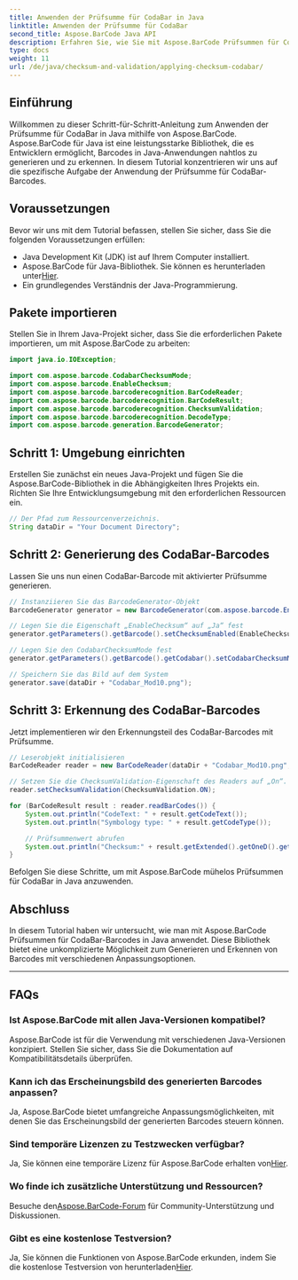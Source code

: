 ```yaml
---
title: Anwenden der Prüfsumme für CodaBar in Java
linktitle: Anwenden der Prüfsumme für CodaBar
second_title: Aspose.BarCode Java API
description: Erfahren Sie, wie Sie mit Aspose.BarCode Prüfsummen für CodaBar in Java anwenden. Mit dieser Schritt-für-Schritt-Anleitung können Sie mühelos Barcodes generieren und erkennen.
type: docs
weight: 11
url: /de/java/checksum-and-validation/applying-checksum-codabar/
---
```


## Einführung

Willkommen zu dieser Schritt-für-Schritt-Anleitung zum Anwenden der Prüfsumme für CodaBar in Java mithilfe von Aspose.BarCode. Aspose.BarCode für Java ist eine leistungsstarke Bibliothek, die es Entwicklern ermöglicht, Barcodes in Java-Anwendungen nahtlos zu generieren und zu erkennen. In diesem Tutorial konzentrieren wir uns auf die spezifische Aufgabe der Anwendung der Prüfsumme für CodaBar-Barcodes.

## Voraussetzungen

Bevor wir uns mit dem Tutorial befassen, stellen Sie sicher, dass Sie die folgenden Voraussetzungen erfüllen:

- Java Development Kit (JDK) ist auf Ihrem Computer installiert.
-  Aspose.BarCode für Java-Bibliothek. Sie können es herunterladen unter[Hier](https://releases.aspose.com/barcode/java/).
- Ein grundlegendes Verständnis der Java-Programmierung.

## Pakete importieren

Stellen Sie in Ihrem Java-Projekt sicher, dass Sie die erforderlichen Pakete importieren, um mit Aspose.BarCode zu arbeiten:

```java
import java.io.IOException;

import com.aspose.barcode.CodabarChecksumMode;
import com.aspose.barcode.EnableChecksum;
import com.aspose.barcode.barcoderecognition.BarCodeReader;
import com.aspose.barcode.barcoderecognition.BarCodeResult;
import com.aspose.barcode.barcoderecognition.ChecksumValidation;
import com.aspose.barcode.barcoderecognition.DecodeType;
import com.aspose.barcode.generation.BarcodeGenerator;
```

## Schritt 1: Umgebung einrichten

Erstellen Sie zunächst ein neues Java-Projekt und fügen Sie die Aspose.BarCode-Bibliothek in die Abhängigkeiten Ihres Projekts ein. Richten Sie Ihre Entwicklungsumgebung mit den erforderlichen Ressourcen ein.

```java
// Der Pfad zum Ressourcenverzeichnis.
String dataDir = "Your Document Directory";
```

## Schritt 2: Generierung des CodaBar-Barcodes

Lassen Sie uns nun einen CodaBar-Barcode mit aktivierter Prüfsumme generieren.

```java
// Instanziieren Sie das BarcodeGenerator-Objekt
BarcodeGenerator generator = new BarcodeGenerator(com.aspose.barcode.EncodeTypes.CODABAR, "1234567890");

// Legen Sie die Eigenschaft „EnableChecksum“ auf „Ja“ fest
generator.getParameters().getBarcode().setChecksumEnabled(EnableChecksum.YES);

// Legen Sie den CodabarChecksumMode fest
generator.getParameters().getBarcode().getCodabar().setCodabarChecksumMode(CodabarChecksumMode.MOD_10);

// Speichern Sie das Bild auf dem System
generator.save(dataDir + "Codabar_Mod10.png");
```

## Schritt 3: Erkennung des CodaBar-Barcodes

Jetzt implementieren wir den Erkennungsteil des CodaBar-Barcodes mit Prüfsumme.

```java
// Leserobjekt initialisieren
BarCodeReader reader = new BarCodeReader(dataDir + "Codabar_Mod10.png", DecodeType.CODABAR);

// Setzen Sie die ChecksumValidation-Eigenschaft des Readers auf „On“.
reader.setChecksumValidation(ChecksumValidation.ON);

for (BarCodeResult result : reader.readBarCodes()) {
    System.out.println("CodeText: " + result.getCodeText());
    System.out.println("Symbology type: " + result.getCodeType());

    // Prüfsummenwert abrufen
    System.out.println("Checksum:" + result.getExtended().getOneD().getCheckSum());
}
```

Befolgen Sie diese Schritte, um mit Aspose.BarCode mühelos Prüfsummen für CodaBar in Java anzuwenden.

## Abschluss

In diesem Tutorial haben wir untersucht, wie man mit Aspose.BarCode Prüfsummen für CodaBar-Barcodes in Java anwendet. Diese Bibliothek bietet eine unkomplizierte Möglichkeit zum Generieren und Erkennen von Barcodes mit verschiedenen Anpassungsoptionen.

---

## FAQs

### Ist Aspose.BarCode mit allen Java-Versionen kompatibel?
Aspose.BarCode ist für die Verwendung mit verschiedenen Java-Versionen konzipiert. Stellen Sie sicher, dass Sie die Dokumentation auf Kompatibilitätsdetails überprüfen.

### Kann ich das Erscheinungsbild des generierten Barcodes anpassen?
Ja, Aspose.BarCode bietet umfangreiche Anpassungsmöglichkeiten, mit denen Sie das Erscheinungsbild der generierten Barcodes steuern können.

### Sind temporäre Lizenzen zu Testzwecken verfügbar?
 Ja, Sie können eine temporäre Lizenz für Aspose.BarCode erhalten von[Hier](https://purchase.aspose.com/temporary-license/).

### Wo finde ich zusätzliche Unterstützung und Ressourcen?
 Besuche den[Aspose.BarCode-Forum](https://forum.aspose.com/c/barcode/13) für Community-Unterstützung und Diskussionen.

### Gibt es eine kostenlose Testversion?
 Ja, Sie können die Funktionen von Aspose.BarCode erkunden, indem Sie die kostenlose Testversion von herunterladen[Hier](https://releases.aspose.com/).